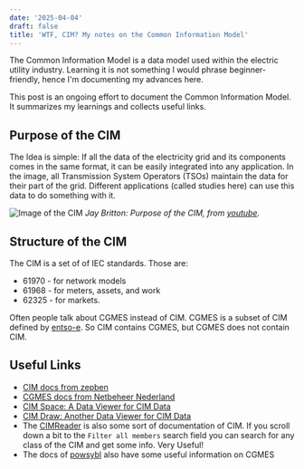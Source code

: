 ```yaml
---
date: '2025-04-04'
draft: false
title: 'WTF, CIM? My notes on the Common Information Model'
---
```

The Common Information Model is a data model used within the electric utility industry. Learning it is not something I would phrase beginner-friendly, hence I'm documenting my advances here.

This post is an ongoing effort to document the Common Information Model. It summarizes my learnings and collects useful links.

## Purpose of the CIM

The Idea is simple: If all the data of the electricity grid and its components comes in the same format, it can be easily integrated into any application. In the image, all Transmission System Operators (TSOs) maintain the data for their part of the grid. Different applications (called studies here) can use this data to do something with it.

![Image of the CIM](/img/posts/202501-cimgoal.jpg)
*Jay Britton: Purpose of the CIM, from [youtube](https://www.youtube.com/watch?v=eIavIhZwsxA).*



## Structure of the CIM
The CIM is a set of of IEC standards. Those are:
* 61970 - for network models
* 61968 - for meters, assets, and work
* 62325 - for markets.

Often people talk about CGMES instead of CIM. CGMES is a subset of CIM defined by [entso-e](https://www.entsoe.eu/data/cim/cim-for-grid-models-exchange/). So CIM contains CGMES, but CGMES does not contain CIM.

## Useful Links
* [CIM docs from zepben](https://zepben.github.io/evolve/docs/cim/cim100/)
* [CGMES docs from Netbeheer Nederland](https://netbeheer-nederland.github.io/im-cgmes/)
* [CIM Space: A Data Viewer for CIM Data](https://derrickoswald.github.io/CIMSpace)
* [CIM Draw: Another Data Viewer for CIM Data](https://danielepala.github.io/CIMDraw/index.html#)
* The [CIMReader](https://derrickoswald.github.io/CIMSpark/doc/scaladocs/ch/ninecode/model/index.html) is also some sort of documentation of CIM. If you scroll down a bit to the `Filter all members` search field you can search for any class of the CIM and get some info. Very Useful!
* The docs of [powsybl](https://powsybl.readthedocs.io/projects/powsybl-core/en/stable/grid_exchange_formats/cgmes/index.html) also have some useful information on CGMES